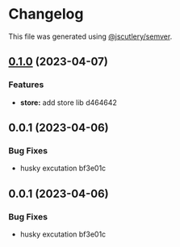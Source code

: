 # Changelog

This file was generated using [@jscutlery/semver](https://github.com/jscutlery/semver).

## [0.1.0](///compare/shell@0.0.1...shell@0.1.0) (2023-04-07)

### Features

- **store:** add store lib d464642

## 0.0.1 (2023-04-06)

### Bug Fixes

- husky excutation bf3e01c

## 0.0.1 (2023-04-06)

### Bug Fixes

- husky excutation bf3e01c
